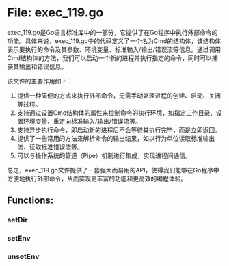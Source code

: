# File: exec_119.go

exec_119.go是Go语言标准库中的一部分，它提供了在Go程序中执行外部命令的功能。具体来说，exec_119.go中的代码定义了一个名为Cmd的结构体，该结构体表示要执行的命令及其参数、环境变量、标准输入/输出/错误流等信息。通过调用Cmd结构体的方法，我们可以启动一个新的进程并执行指定的命令，同时可以捕获其输出和错误信息。

该文件的主要作用如下：

1. 提供一种简便的方式来执行外部命令，无需手动处理进程的创建、启动、关闭等过程。
2. 支持通过设置Cmd结构体的属性来控制命令的执行环境，如指定工作目录、设置环境变量、重定向标准输入/输出/错误流等。
3. 支持异步执行命令，即启动新的进程后不会等待其执行完毕，而是立即返回。
4. 提供了一些常用的方法来解析命令的输出结果，如以行为单位读取标准输出流、读取标准错误流等。
5. 可以与操作系统的管道（Pipe）机制进行集成，实现进程间通信。

总之，exec_119.go文件提供了一套强大而易用的API，使得我们能够在Go程序中方便地执行外部命令，从而实现更丰富的功能和更高效的编程体验。

## Functions:

### setDir





### setEnv





### unsetEnv





